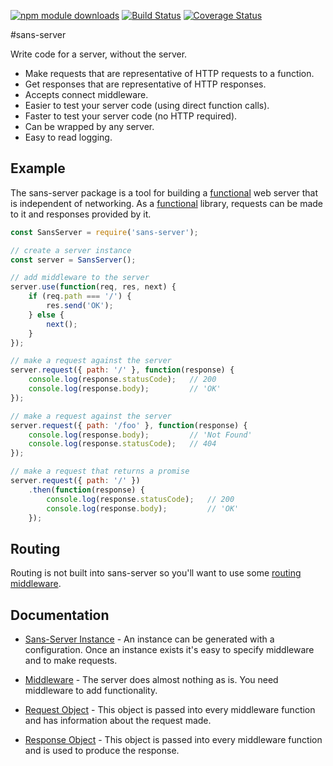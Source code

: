 [![npm module downloads](http://img.shields.io/npm/dt/sans-server.svg)](https://www.npmjs.org/package/sans-server)
[![Build Status](https://travis-ci.org/byu-oit/sans-server.svg?branch=master)](https://travis-ci.org/byu-oit/sans-server)
[![Coverage Status](https://coveralls.io/repos/github/byu-oit-appdev/sans-server/badge.svg?branch=master)](https://coveralls.io/github/byu-oit-appdev/sans-server?branch=master)

#sans-server

Write code for a server, without the server.

- Make requests that are representative of HTTP requests to a function.
- Get responses that are representative of HTTP responses.
- Accepts connect middleware.
- Easier to test your server code (using direct function calls).
- Faster to test your server code (no HTTP required).
- Can be wrapped by any server.
- Easy to read logging.

## Example

The sans-server package is a tool for building a [functional](https://en.wikipedia.org/wiki/Functional_programming) web server that is independent of networking. As a [functional](https://en.wikipedia.org/wiki/Functional_programming) library, requests can be made to it and responses provided by it.

```js
const SansServer = require('sans-server');

// create a server instance
const server = SansServer();

// add middleware to the server
server.use(function(req, res, next) {
    if (req.path === '/') {
        res.send('OK');
    } else {
        next();
    }
});

// make a request against the server
server.request({ path: '/' }, function(response) {
    console.log(response.statusCode);   // 200
    console.log(response.body);         // 'OK'
});

// make a request against the server
server.request({ path: '/foo' }, function(response) {
    console.log(response.body);         // 'Not Found'
    console.log(response.statusCode);   // 404
});

// make a request that returns a promise
server.request({ path: '/' })
    .then(function(response) {
        console.log(response.statusCode);   // 200
        console.log(response.body);         // 'OK'
    });
```

## Routing

Routing is not built into sans-server so you'll want to use some [routing middleware](https://github.com/byu-oit/sans-server/tree/master/docs/middleware.md#middleware-router).

## Documentation

- [Sans-Server Instance](https://github.com/byu-oit/sans-server/tree/master/docs/sans-server.md) - An instance can be generated with a configuration. Once an instance exists it's easy to specify middleware and to make requests.

- [Middleware](https://github.com/byu-oit/sans-server/tree/master/docs/middleware.md) - The server does almost nothing as is. You need middleware to add functionality.

- [Request Object](https://github.com/byu-oit/sans-server/tree/master/docs/request-object.md) - This object is passed into every middleware function and has information about the request made.

- [Response Object](https://github.com/byu-oit/sans-server/tree/master/docs/response-object.md) - This object is passed into every middleware function and is used to produce the response.